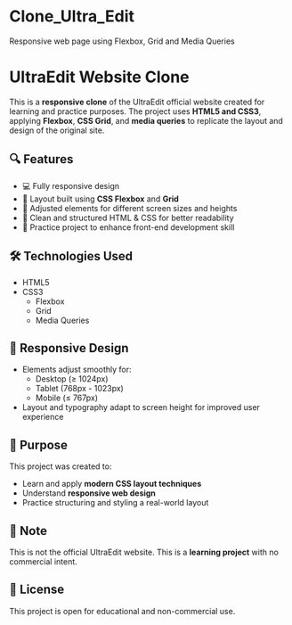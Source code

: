# Clone_Ultra_Edit
Responsive web page using Flexbox, Grid and Media Queries
# UltraEdit Website Clone

This is a **responsive clone** of the UltraEdit official website created for learning and practice purposes. The project uses **HTML5 and CSS3**, applying **Flexbox**, **CSS Grid**, and **media queries** to replicate the layout and design of the original site.

## 🔍 Features

- 💻 Fully responsive design
- 🧱 Layout built using **CSS Flexbox** and **Grid**
- 📱 Adjusted elements for different screen sizes and heights
- 🎨 Clean and structured HTML & CSS for better readability
- 🚀 Practice project to enhance front-end development skill


## 🛠️ Technologies Used

- HTML5
- CSS3
  - Flexbox
  - Grid
  - Media Queries

## 📐 Responsive Design

- Elements adjust smoothly for:
  - Desktop (≥ 1024px)
  - Tablet (768px - 1023px)
  - Mobile (≤ 767px)
- Layout and typography adapt to screen height for improved user experience

## 🎯 Purpose

This project was created to:

- Learn and apply **modern CSS layout techniques**
- Understand **responsive web design**
- Practice structuring and styling a real-world layout

## 📌 Note

This is not the official UltraEdit website. This is a **learning project** with no commercial intent.


## 📄 License

This project is open for educational and non-commercial use.





